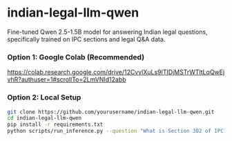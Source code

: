 # indian-legal-llm-qwen


Fine-tuned Qwen 2.5-1.5B model for answering Indian legal questions, specifically trained on IPC sections and legal Q&A data.


### Option 1: Google Colab (Recommended)
https://colab.research.google.com/drive/12CvvlXuLs9ITIDjMSTrWTltLqQwEjvhR?authuser=1#scrollTo=2LmVNId12abb

### Option 2: Local Setup
```bash
git clone https://github.com/yourusername/indian-legal-llm-qwen.git
cd indian-legal-llm-qwen
pip install -r requirements.txt
python scripts/run_inference.py --question "What is Section 302 of IPC?"
